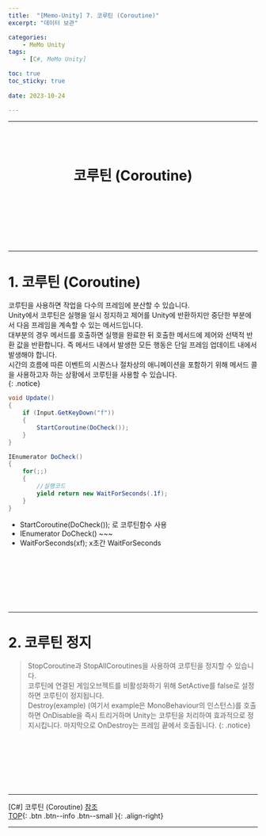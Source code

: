 ```yaml
---
title:  "[Memo-Unity] 7. 코루틴 (Coroutine)"
excerpt: "데이터 보관"

categories:
    - MeMo Unity
tags:
    - [C#, MeMo Unity]

toc: true
toc_sticky: true
 
date: 2023-10-24

---
```

- - -
<BR><BR>

<center><H1> 코루틴 (Coroutine) </H1></center>

<br><br><br><br><br><br>
- - - 

# 1. 코루틴 (Coroutine)
코루틴을 사용하면 작업을 다수의 프레임에 분산할 수 있습니다.  
Unity에서 코루틴은 실행을 일시 정지하고 제어를 Unity에 반환하지만 중단한 부분에서 다음 프레임을 계속할 수 있는 메서드입니다.  
대부분의 경우 메서드를 호출하면 실행을 완료한 뒤 호출한 메서드에 제어와 선택적 반환 값을 반환합니다. 즉 메서드 내에서 발생한 모든 행동은 단일 프레임 업데이트 내에서 발생해야 합니다.  
시간의 흐름에 따른 이벤트의 시퀀스나 절차상의 애니메이션을 포함하기 위해 메서드 콜을 사용하고자 하는 상황에서 코루틴을 사용할 수 있습니다.  
{: .notice}

<div class="notice--primary" markdown="1"> 

```c# 
void Update()
{
    if (Input.GetKeyDown("f"))
    {
        StartCoroutine(DoCheck());
    }
}

IEnumerator DoCheck()
{
    for(;;)
    {
        //실행코드
        yield return new WaitForSeconds(.1f);
    }
}
```

-   StartCoroutine(DoCheck()); 로 코루틴함수 사용
-   IEnumerator DoCheck()  ~~~
-   WaitForSeconds(xf); x초간  WaitForSeconds
</div>

<br><br><br><br><br><br>
- - - 

# 2. 코루틴 정지
> StopCoroutine과 StopAllCoroutines을 사용하여 코루틴을 정지할 수 있습니다.   
> 코루틴에 연결된 게임오브젝트를 비활성화하기 위해 SetActive를 false로 설정하면 코루틴이 정지됩니다.  
> Destroy(example) (여기서 example은 MonoBehaviour의 인스턴스)를 호출하면 OnDisable을 즉시 트리거하며 Unity는 코루틴을 처리하여 효과적으로 정지시킵니다. 마지막으로 OnDestroy는 프레임 끝에서 호출됩니다.
{: .notice}

<br><br><br><br><br><br>
- - - 

[C#] 코루틴 (Coroutine)
[참조](https://docs.unity3d.com/kr/2021.3/Manual/Coroutines.html)  
[TOP](#){: .btn .btn--info .btn--small }{: .align-right}
<br>
- - -
